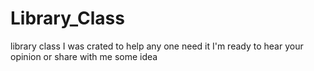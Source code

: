 # Library_Class
library class I was crated to help any one need it I'm ready to hear your opinion or share with me some idea
